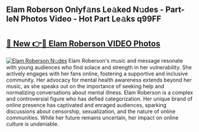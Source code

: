 ## Elam Roberson Onlyf𝚊ns Le𝚊ked N𝚞des - Part-leN Photos Video - Hot Part Le𝚊ks q99FF

# <h2><a href="http://ab18831.deff.icu/?id=Elam+Roberson">🔗 New 👉🔴 Elam Roberson VIDEO Photos</a></h2>

[![Elam Roberson N𝚞des](https://i.imgur.com/rIISA9y.gif)](http://ab18831.deff.icu/?id=Elam+Roberson)
Elam Roberson's music and message resonate with young audiences who find solace and strength in her vulnerability. She actively engages with her fans online, fostering a supportive and inclusive community. Her advocacy for mental health awareness extends beyond her music, as she speaks out on the importance of seeking help and normalizing conversations about mental illness. Elam Roberson is a complex and controversial figure who has defied categorization. Her unique brand of online presence has captivated and enraged audiences, sparking discussions about censorship, sexualization, and the nature of online communities. While her future remains uncertain, her impact on online culture is undeniable.
